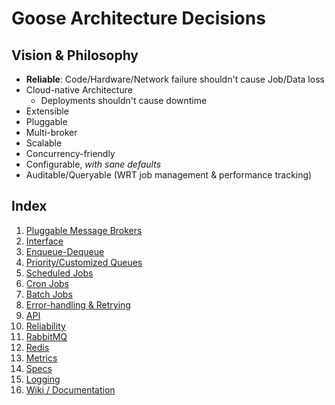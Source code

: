 Goose Architecture Decisions
==========

Vision & Philosophy
----------

- **Reliable**: Code/Hardware/Network failure shouldn't cause Job/Data loss
- Cloud-native Architecture
    - Deployments shouldn't cause downtime
- Extensible
- Pluggable
- Multi-broker
- Scalable
- Concurrency-friendly
- Configurable, *with sane defaults*
- Auditable/Queryable (WRT job management & performance tracking)

Index
----------

1. [Pluggable Message Brokers](https://github.com/nilenso/goose/blob/main/architecture-decisions/pages/pluggable-message-brokers.md)
1. [Interface](https://github.com/nilenso/goose/blob/main/architecture-decisions/pages/interface.md)
1. [Enqueue-Dequeue](https://github.com/nilenso/goose/blob/main/architecture-decisions/pages/enqueue-dequeue.md)
1. [Priority/Customized Queues](https://github.com/nilenso/goose/blob/main/architecture-decisions/pages/priority-queues.md)
1. [Scheduled Jobs](https://github.com/nilenso/goose/blob/main/architecture-decisions/pages/scheduled-jobs.md)
1. [Cron Jobs](https://github.com/nilenso/goose/blob/main/architecture-decisions/pages/cron-jobs.md)
1. [Batch Jobs](https://github.com/nilenso/goose/blob/main/architecture-decisions/pages/batch-jobs.md)
1. [Error-handling & Retrying](https://github.com/nilenso/goose/blob/main/architecture-decisions/pages/error-handling.md)
1. [API](https://github.com/nilenso/goose/blob/main/architecture-decisions/pages/api.md)
1. [Reliability](https://github.com/nilenso/goose/blob/main/architecture-decisions/pages/reliability.md)
1. [RabbitMQ](https://github.com/nilenso/goose/blob/main/architecture-decisions/pages/rabbitmq.md)
1. [Redis](https://github.com/nilenso/goose/blob/main/architecture-decisions/pages/redis.md)
1. [Metrics](https://github.com/nilenso/goose/blob/main/architecture-decisions/pages/metrics.md)
1. [Specs](https://github.com/nilenso/goose/blob/main/architecture-decisions/pages/specs.md)
1. [Logging](https://github.com/nilenso/goose/blob/main/architecture-decisions/pages/logging.md)
1. [Wiki / Documentation](https://github.com/nilenso/goose/blob/main/architecture-decisions/pages/wiki.md)
